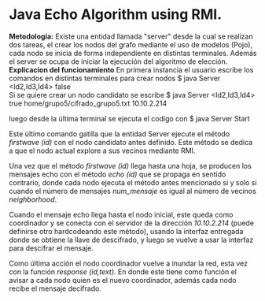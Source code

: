 # Java Echo Algorithm using RMI.

**Metodología:**                                                                                                                                                Existe una entidad llamada "server" desde la cual se realizan dos tareas, el crear los nodos del grafo mediante el uso de modelos (Pojo), cada nodo se inicia de forma independiente en distintas terminales. Además el server se ocupa de iniciar la ejecución del algoritmo de elección.                                                                                                                                                                   
**Explicacion del funcionamiento**                                                                                                                                       En primera instancia el usuario escribe los comandos en distintas terminales para crear nodos                                                                                                                                                                                                                                                             $ java Server <Id1> <Id2,Id3,Id4> false                                                                                                                                                                    
Si se quiere crear un nodo candidato se escribe                                                                                                                                                                                                                                                                                                           $ java Server <Id1> <Id2,Id3,Id4> true home/grupo5/cifrado_grupo5.txt 10.10.2.214                                                                                

luego desde la última terminal se ejecuta el codigo con                                                                                                                                                                                                                                                                                                   $ java Server Start                                                   

Este último comando gatilla que la entidad Server ejecute el método *firstwave (id)* con el nodo candidato antes definido. Este método se dedica a que el nodo actual explore a sus vecinos mediante RMI. 
                                                                                                                                                                                                                                                                                               
Una vez que el método *firstwave (id)* llega hasta una hoja, se producen los mensajes echo con el método *echo (id)*  que se propaga en sentido contrario, donde cada nodo ejecuta el método antes mencionado si y solo si cuando el número de mensajes *num_mensaje* es igual al número de vecinos *neighborhood*.         

Cuando el mensaje echo llega hasta el nodo inicial, este queda como coordinador y se conecta con el servidor de la dirección *10.10.2.214* (puede definirse otro hardcodeando este método), usando la interfaz entregada donde se obtiene la llave de descifrado, y luego se vuelve a usar la interfaz para descifrar el mensaje. 

Como última acción el nodo coordinador vuelve a inundar la red, esta vez con la función *response (id,text)*. En donde este tiene como función el avisar a cada nodo quien es el nuevo coordinador, además cada nodo recibe el mensaje decifrado. 
